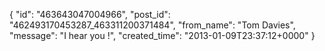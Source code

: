  {
   "id": "463643047004966",
   "post_id": "462493170453287_463311200371484",
   "from_name": "Tom Davies",
   "message": "I hear you !",
   "created_time": "2013-01-09T23:37:12+0000"
 }
